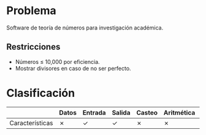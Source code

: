 # Problema

Software de teoría de números para investigación académica.

## Restricciones

- Números ≤ 10,000 por eficiencia.
- Mostrar divisores en caso de no ser perfecto.

# Clasificación
|  | Datos | Entrada | Salida | Casteo | Aritmética | Relacionales | Lógicos | Condicionales | Ciclo | Matrices | Funciones |
|----------|-------|---------|--------|--------|------------|--------------|---------|---------------|-------|----------|-------------|
| Características | ✗ | ✓ | ✓ | ✗ | ✗ | ✗ | ✓ | ✓ | ✗ | ✗ | ✗ |
